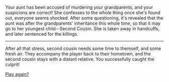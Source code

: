 Your aunt has been accused of murdering your grandparents, and your suspicions are correct! She confesses to the whole thing once she's found out, everyone seems shocked.
After some questioning, it's revealed that the aunt was after the grandparents' inheritance this whole time, so that it may go to her youngest child--Second Cousin. She is taken away in handcuffs, and later sentenced for the killings.

- - -

After all that stress, second cousin needs some time to themself, and some fresh air. They accompany the player back to their hometown, and the second cousin stays with a distant relative.
You successfully caught the culprit!

[Play again?](../README.md)